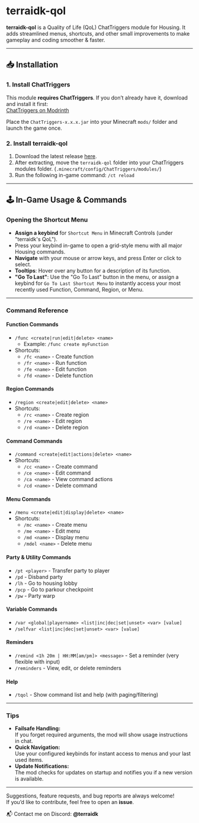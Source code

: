 # terraidk-qol

**terraidk-qol** is a Quality of Life (QoL) ChatTriggers module for Housing.
It adds streamlined menus, shortcuts, and other small improvements to make gameplay and coding smoother & faster.

---

## 📥 Installation

### 1. Install ChatTriggers  
This module **requires ChatTriggers**. If you don’t already have it, download and install it first:  
[ChatTriggers on Modrinth](https://modrinth.com/mod/chattriggers/version/2.2.0)

Place the `ChatTriggers-x.x.x.jar` into your Minecraft `mods/` folder and launch the game once.

### 2. Install terraidk-qol
1. Download the latest release [here](https://github.com/terraidk/terraidk-qol/releases).  
2. After extracting, move the `terraidk-qol` folder into your ChatTriggers modules folder. (`.minecraft/config/ChatTriggers/modules/`) 
3. Run the following in-game command: `/ct reload`

---

## 🕹️ In-Game Usage & Commands

### Opening the Shortcut Menu

- **Assign a keybind** for `Shortcut Menu` in Minecraft Controls (under "terraidk's QoL").
- Press your keybind in-game to open a grid-style menu with all major Housing commands.
- **Navigate** with your mouse or arrow keys, and press Enter or click to select.
- **Tooltips**: Hover over any button for a description of its function.
- **"Go To Last"**: Use the "Go To Last" button in the menu, or assign a keybind for `Go To Last Shortcut Menu` to instantly access your most recently used Function, Command, Region, or Menu.

---

### Command Reference

#### Function Commands
- `/func <create|run|edit|delete> <name>`  
  - Example: `/func create myFunction`
- Shortcuts:
  - `/fc <name>` - Create function
  - `/fr <name>` - Run function
  - `/fe <name>` - Edit function
  - `/fd <name>` - Delete function

#### Region Commands
- `/region <create|edit|delete> <name>`
- Shortcuts:
  - `/rc <name>` - Create region
  - `/re <name>` - Edit region
  - `/rd <name>` - Delete region

#### Command Commands
- `/command <create|edit|actions|delete> <name>`
- Shortcuts:
  - `/cc <name>` - Create command
  - `/ce <name>` - Edit command
  - `/ca <name>` - View command actions
  - `/cd <name>` - Delete command

#### Menu Commands
- `/menu <create|edit|display|delete> <name>`
- Shortcuts:
  - `/mc <name>` - Create menu
  - `/me <name>` - Edit menu
  - `/md <name>` - Display menu
  - `/mdel <name>` - Delete menu

#### Party & Utility Commands
- `/pt <player>` - Transfer party to player
- `/pd` - Disband party
- `/lh` - Go to housing lobby
- `/pcp` - Go to parkour checkpoint
- `/pw` - Party warp

#### Variable Commands
- `/var <global|playername> <list|inc|dec|set|unset> <var> [value]`
- `/selfvar <list|inc|dec|set|unset> <var> [value]`

#### Reminders
- `/remind <1h 20m | HH:MM[am/pm]> <message>` - Set a reminder (very flexible with input)
- `/reminders` - View, edit, or delete reminders

#### Help
- `/tqol` - Show command list and help (with paging/filtering)

---

### Tips

- **Failsafe Handling:**  
  If you forget required arguments, the mod will show usage instructions in chat.
- **Quick Navigation:**  
  Use your configured keybinds for instant access to menus and your last used items.
- **Update Notifications:**  
  The mod checks for updates on startup and notifies you if a new version is available.

---

Suggestions, feature requests, and bug reports are always welcome!  
If you’d like to contribute, feel free to open an **issue**.

📬 Contact me on Discord: **@terraidk**
